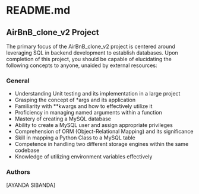 # README.md
## AirBnB_clone_v2 Project

The primary focus of the AirBnB_clone_v2 project is centered around leveraging SQL in backend development to establish databases. Upon completion of this project, you should be capable of elucidating the following concepts to anyone, unaided by external resources:

### General

- Understanding Unit testing and its implementation in a large project
- Grasping the concept of *args and its application
- Familiarity with **kwargs and how to effectively utilize it
- Proficiency in managing named arguments within a function
- Mastery of creating a MySQL database
- Ability to create a MySQL user and assign appropriate privileges
- Comprehension of ORM (Object-Relational Mapping) and its significance
- Skill in mapping a Python Class to a MySQL table
- Competence in handling two different storage engines within the same codebase
- Knowledge of utilizing environment variables effectively

### Authors
[AYANDA SIBANDA]
